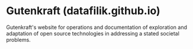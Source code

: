 # Gutenkraft (datafilik.github.io)

Gutenkraft's website for operations and documentation of exploration and adaptation of open source technologies in addressing a stated societal problems.
